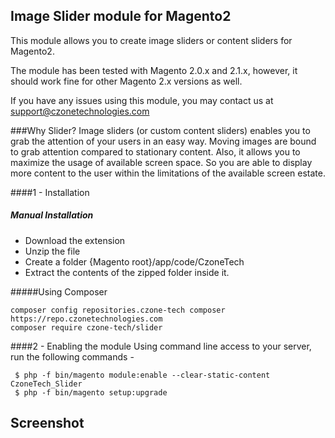 ## Image Slider module for Magento2
This module allows you to create image sliders or content sliders for Magento2.

The module has been tested with Magento 2.0.x and 2.1.x, however, it should work fine for other Magento 2.x versions as well.

If you have any issues using this module, you may contact us at support@czonetechnologies.com

###Why Slider?
Image sliders (or custom content sliders) enables you to grab the attention of your users in an easy way. Moving images are bound to grab attention compared to stationary content.
Also, it allows you to maximize the usage of available screen space. So you are able to display more content to the user within the limitations of the available screen estate.

####1 - Installation
##### Manual Installation

 * Download the extension
 * Unzip the file
 * Create a folder {Magento root}/app/code/CzoneTech
 * Extract the contents of the zipped folder inside it.


#####Using Composer

```
composer config repositories.czone-tech composer https://repo.czonetechnologies.com
composer require czone-tech/slider
```

####2 -  Enabling the module
Using command line access to your server, run the following commands -
```
 $ php -f bin/magento module:enable --clear-static-content CzoneTech_Slider
 $ php -f bin/magento setup:upgrade
```


## Screenshot
